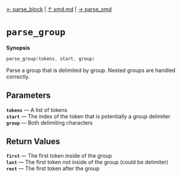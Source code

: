 [&#8592; parse_block](xmd--parse_block.md) | [&#8593; xmd.md](xmd.md) | [&#8594; parse_xmd](xmd--parse_xmd.md)
# `parse_group`
**Synopsis**

```cpp
parse_group(tokens, start, group)
```

Parse a group that is delimited by group. Nested groups are handled correctly.

## Parameters
**`tokens`** &#8213; A list of tokens  
**`start`** &#8213; The index of the token that is potentially a group delimiter  
**`group`** &#8213; Both delimiting characters  
## Return Values
**`first`** &#8213; The first token inside of the group  
**`last`** &#8213; The first token not inside of the group (could be delimiter)  
**`rest`** &#8213; The first token after the group  
